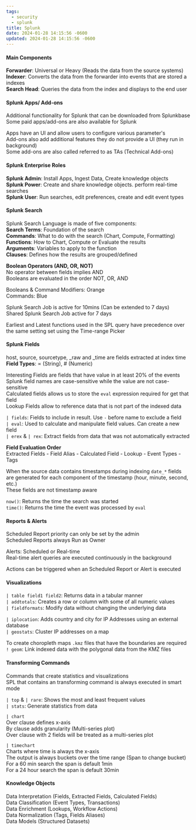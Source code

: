 ```yaml
---
tags:
  - security
  - splunk
title: Splunk
date: 2024-01-28 14:15:56 -0600
updated: 2024-01-28 14:15:56 -0600
---
```


#### Main Components
**Forwarder**: Universal or Heavy (Reads the data from the source systems)  
**Indexer**: Converts the data from the forwarder into events that are stored a indexes    
**Search Head**: Queries the data from the index and displays to the end user

#### Splunk Apps/ Add-ons
Additional functionality for Splunk that can be downloaded from Splunkbase   
Some paid apps/add-ons are also available for Splunk

Apps have an UI and allow users to configure various parameter's    
Add-ons also add additional features they do not provide a UI (they run in background)  
Some add-ons are also called referred to as TAs (Technical Add-ons)

#### Splunk Enterprise Roles  

**Splunk Admin**: Install Apps, Ingest Data, Create knowledge objects  
**Splunk Power**: Create and share knowledge objects. perform real-time searches  
**Splunk User**: Run searches, edit preferences, create and edit event types

#### Splunk Search

Splunk Search Language is made of five components:  
**Search Terms**: Foundation of the search  
**Commands**: What to do with the search (Chart, Compute, Formatting)  
**Functions**: How to Chart, Compute or Evaluate the results  
**Arguments**: Variables to apply to the function  
**Clauses**: Defines how the results are grouped/defined

**Boolean Operators (AND, OR, NOT)**    
No operator between fields implies AND  
Booleans are evaluated in the order NOT, OR, AND  

Booleans & Command Modifiers: Orange  
Commands: Blue

Splunk Search Job is active for 10mins (Can be extended to 7 days)  
Shared Splunk Search Job active for 7 days

Earliest and Latest functions used in the SPL query have precedence over the same setting set using the Time-range Picker 

#### Splunk Fields

host, source, sourcetype, \_raw and \_time are fields extracted at index time  
**Field Types**: ∝ (String), # (Numeric)

Interesting Fields are fields that have value in at least 20% of the events  
Splunk field names are case-sensitive while the value are not case-sensitive  
Calculated fields allows us to store the `eval` expression required for get that field  
Lookup Fields allow to reference data that is not part of the indexed data  

`| fields`: Fields to include in result. Use `-` before name to exclude a field  
`| eval`: Used to calculate and manipulate field values. Can create a new field  
`| erex` & `| rex`: Extract fields from data that was not automatically extracted

**Field Evaluation Order**  
Extracted Fields - Field Alias - Calculated Field - Lookup - Event Types - Tags

When the source data contains timestamps during indexing `date_*` fields are generated for each component of the timestamp (hour, minute, second, etc.)  
These fields are not timestamp aware  

`now()`: Returns the time the search was started  
`time()`: Returns the time the event was processed by `eval`

#### Reports & Alerts

Scheduled Report priority can only be set by the admin  
Scheduled Reports always Run as Owner

Alerts: Scheduled or Real-time  
Real-time alert queries are executed continuously in the background   

Actions can be triggered when an Scheduled Report or Alert is executed  

#### Visualizations

`| table field1 field2`: Returns data in a tabular manner  
`| addtotals`: Creates a row or column with some of all numeric values  
`| fieldformats`: Modify data without changing the underlying data  

`| iplocation`: Adds country and city for IP Addresses using an external database  
`| geostats`: Cluster IP addresses on a map

To create choropleth maps `.kmz` files that have the boundaries are required  
`! geom`: Link indexed data with the polygonal data from the KMZ files

#### Transforming Commands

Commands that create statistics and visualizations  
SPL that contains an transforming command is always executed in smart mode  

`| top` & `| rare`: Shows the most and least frequent values  
`| stats`: Generate statistics from data  

`| chart`  
Over clause defines x-axis  
By clause adds granularity (Multi-series plot)  
Over clause with 2 fields will be treated as a multi-series plot

`| timechart`  
Charts where time is always the x-axis  
The output is always buckets over the time range (Span to change bucket)    
For a 60 min search the span is default 1min  
For a 24 hour search the span is default 30min

#### Knowledge Objects

Data Interpretation (Fields, Extracted Fields, Calculated Fields)  
Data Classification (Event Types, Transactions)  
Data Enrichment (Lookups, Workflow Actions)  
Data Normalization (Tags, Fields Aliases)  
Data Models (Structured Datasets)
